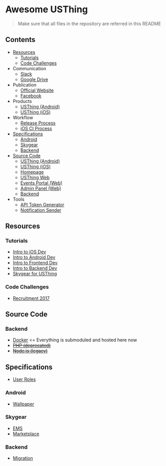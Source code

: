 # Awesome USThing

> Make sure that all files in the repository are referred in this README

## Contents

- [Resources](#resources)
  - [Tutorials](#tutorials)
  - [Code Challenges](#code-challenges)
- Communication
  - [Slack](https://usthing.slack.com)
  - [Google Drive](https://drive.google.com/drive/u/0/folders/0B_vIzrWlPXkHUnVHM0tVaEJURzA)
- Publication
  - [Official Website](https://usthing.xyz)
  - [Facebook](https://www.facebook.com/USThing)
- Products
  - [USThing (Android)](https://play.google.com/store/apps/details?id=com.usthing.android&hl=zh_HK)
  - [USThing (iOS)](https://itunes.apple.com/hk/app/usthing/id965883733?mt=8)
- Workflow
  - [Release Process](workflow/release_process.md)
  - [iOS CI Process](workflow/ios_ci.md)
- [Specifications](#specifications)
  - [Android](#android)
  - [Skygear](#skygear)
  - [Backend](#backend)
- [Source Code](#source-code)
  - [USThing (Android)](https://github.com/tszkanlo/USThing_Android)
  - [USThing (iOS)](https://github.com/tszkanlo/USThing_iOS_New)
  - [Homepage](https://github.com/usthing/USThing_Homepage)
  - [USThing Web](https://github.com/IniZio/usthing-web)
  - [Events Portal (Web)](https://github.com/IniZio/usthing-events)
  - [Admin Panel (Web)](https://github.com/tszkanlo/USThing_AdminPanel) 
  - [Backend](#backend)
- Tools
  - [API Token Generator](https://github.com/chihimng/usthing-api-token-generator)
  - [Notification Sender](https://github.com/chihimng/usthing-notification-sender)
  
## Resources

### Tutorials
- [Intro to iOS Dev](https://docs.google.com/document/d/1I0pZZD96nIxuAXlhwIG6iM6FUHx5TpCOLtMjwy5Pozs/edit?usp=sharing)
- [Intro to Android Dev](https://docs.google.com/document/d/115WWZBlTQUIMfYTplp9EaUnXZ9m6k3Ckb2GXxFcN8Cw/edit?usp=sharing)
- [Intro to Frontend Dev](tutorials/frontend.md)
- [Intro to Backend Dev](tutorials/backend.md)
- [Skygear for USThing](tutorials/skygear.md)

### Code Challenges
- [Recruitment 2017](recruitment/challenge)

## Source Code

### Backend
- [Docker](https://github.com/chihimng/usthing_server_docker) <= Everything is submoduled and hosted here now
- ~~[PHP (deprecated)](https://github.com/tszkanlo/USThing_Server)~~
- ~~[Node.js (legacy)](https://github.com/chihimng/usthing_server_nodejs)~~

## Specifications
- [User Roles](https://hackmd.io/s/SkYRVeFcM)

### Android

- [Wallpaper](specifications/android/homepage-background.md)

### Skygear

- [EMS](specifications/ems/ems_specification.md)
- [Marketplace](https://hackmd.io/s/SkZHjNX2G)

### Backend

- [Migration](specifications/migration/backend.md)
